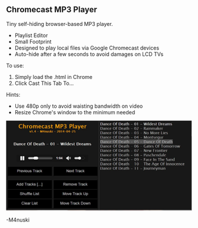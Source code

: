 Chromecast MP3 Player
----------
Tiny self-hiding browser-based MP3 player.
* Playlist Editor
* Small Footprint
* Designed to play local files via Google Chromecast devices
* Auto-hide after a few seconds to avoid damages on LCD TVs

To use:
1. Simply load the .html in Chrome
2. Click Cast This Tab To...

Hints:
* Use 480p only to avoid waisting bandwidth on video
* Resize Chrome's window to the minimum needed

![ScreenShot](https://raw.githubusercontent.com/M4nuski/ChromecastPlayer/master/ChromecastPlayer3.jpg)

-M4nuski

